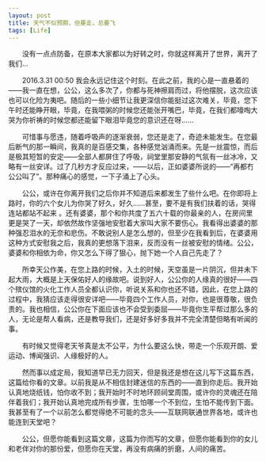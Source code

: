 ```yaml
---
layout: post
title: 天气不似预期，但要走，总要飞
tags: [Life]
---
```

&emsp;&emsp;没有一点点防备，在原本大家都以为好转之时，你就这样离开了世界，离开了我们...

&emsp;&emsp;2016.3.31 00:50 我会永远记住这个时刻。在此之前，我的心是一直悬着的——我一直在想，公公，这么多次了，你都与死神擦肩而过，将他摆脱，这次应该也可以化险为夷吧。随后的一些小细节让我更深信你能挺过这次难关，毕竟，您下午时还能睁开眼，毕竟，在我喂粥的时候您还能张开嘴巴，毕竟，在我们都嚎啕大哭为你祈祷的时候您都还能留下眼泪毕竟您的意识还在呀......

&emsp;&emsp;可惜事与愿违，随着呼吸声的逐渐衰弱，您还是走了，奇迹未能发生。在您最后断气的那一瞬间，我真的是百感交集，各种感觉汹涌而来。先是一丝震惊，而后是极其短暂的安定——全部人都屏住了呼吸，祠堂里那安静的气氛有一丝冰冷，又略有一丝安详。过了几秒方才反应过来，——以后，正如婆婆所说的——“再都冇公公叫了”。那种痛心的感觉，一下子涌上了心头。

&emsp;&emsp;公公，或许在你离开我们之后你并不知道后来都发生了些什么吧。在你即将上路时，你的六个女儿为你哭了好久，好久......甚至，要不是有我们扶着的话，哭得连站都站不起来
。还有婆婆，那个和你共度了五六十载的你最亲的人，在房间里更是哭了一天，却依然故作坚强地安慰着大家叫大家不要伤心。我看得出婆婆的那种强忍泪水的无奈和悲伤。不敢说别人是怎么想的，但至少在我看到后，在婆婆用这种方式安慰我之后，我真的更想落下泪来，反而没有一丝被安慰的情绪。公公，婆婆和你相依为命，你又怎么下得了狠心，抛下她一个人自己先走了？

&emsp;&emsp;所幸天公作美，在您上路的时候，入土的时候，天空虽是一片阴沉，但并未下起大雨，大概是上天保佑好人的缘故吧。说到好人，公公你的人缘真的很好——四个殡仪馆的火化工作人员全都认识你，听说关系和你也还不错，因此，在您上路的过程中，我猜应该走得很安详吧——毕竟四个工作人员，对你，也是很尊敬，很负责的。我也相信，公公你在下面应该也不会受到委屈——毕竟你生平帮过那么多的人，无论是帮人看病，还是教导我们，还是好多好多我并不完全清楚但略有听闻的事。

&emsp;&emsp;有时候又觉得老天爷真是太不公平，为什么要这么快，带走一个乐观开朗、爱运动、博闻强识、人缘极好的人。

&emsp;&emsp;然而事以成定局，我知道早已无力回天，但是我还是想在这儿写下这篇东西，这篇给你看的文章。以前我是从不相信封建迷信的东西的——直到你走后。我开始认真地烧纸钱，怕你收不到；我开始时不时地环顾祠堂周围，或许你的灵魂还在陪伴着我们；我开始认真地完成所有步骤，生怕哪一个不到位，生怕不能传到下面。我甚至有了一个以前怎么都觉得绝不可能的念头——互联网联通世界各地，或许也能连到天堂吧？

&emsp;&emsp;公公，但愿你能看到这篇文章，这篇为你而写的文章，但愿你能看到你的女儿和老伴对你的那份爱，但愿你在天堂，再没有病痛的折磨，人间的痛苦。
